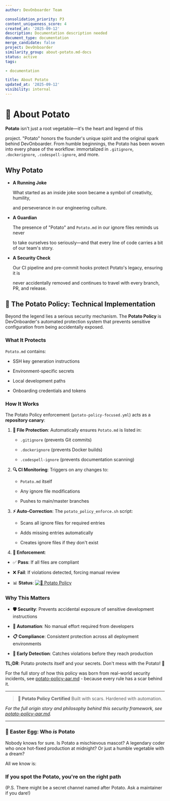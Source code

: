 ```yaml
---
author: DevOnboarder Team

consolidation_priority: P3
content_uniqueness_score: 4
created_at: '2025-09-12'
description: Documentation description needed
document_type: documentation
merge_candidate: false
project: DevOnboarder
similarity_group: about-potato.md-docs
status: active
tags:

- documentation

title: About Potato
updated_at: '2025-09-12'
visibility: internal
---
```


# 🥔 About Potato

**Potato** isn't just a root vegetable—it's the heart and legend of this

project. "Potato" honors the founder's unique spirit and the original spark
behind DevOnboarder. From humble beginnings, the Potato has been woven into
every phase of the workflow: immortalized in `.gitignore`, `.dockerignore`,
`.codespell-ignore`, and more.

## Why Potato

- **A Running Joke**

  What started as an inside joke soon became a symbol of creativity, humility,

  and perseverance in our engineering culture.

- **A Guardian**

  The presence of "Potato" and `Potato.md` in our ignore files reminds us never

  to take ourselves too seriously—and that every line of code carries a bit of
  our team's story.

- **A Security Check**

  Our CI pipeline and pre-commit hooks protect Potato's legacy, ensuring it is

  never accidentally removed and continues to travel with every branch, PR, and
  release.

## 🔐 The Potato Policy: Technical Implementation

Beyond the legend lies a serious security mechanism. The **Potato Policy** is DevOnboarder's automated protection system that prevents sensitive configuration from being accidentally exposed.

### What It Protects

`Potato.md` contains:

- SSH key generation instructions

- Environment-specific secrets

- Local development paths

- Onboarding credentials and tokens

### How It Works

The Potato Policy enforcement (`potato-policy-focused.yml`) acts as a **repository canary**:

1. **📁 File Protection**: Automatically ensures `Potato.md` is listed in:

    - `.gitignore` (prevents Git commits)

    - `.dockerignore` (prevents Docker builds)

    - `.codespell-ignore` (prevents documentation scanning)

2. **🔍 CI Monitoring**: Triggers on any changes to:

    - `Potato.md` itself

    - Any ignore file modifications

    - Pushes to main/master branches

3. **⚡ Auto-Correction**: The `potato_policy_enforce.sh` script:

    - Scans all ignore files for required entries

    - Adds missing entries automatically

    - Creates ignore files if they don't exist

4. **🚨 Enforcement**:

- ✅ **Pass**: If all files are compliant

- ❌ **Fail**: If violations detected, forcing manual review

- 📊 **Status**: [![🥔 Potato Policy](https://github.com/theangrygamershowproductions/DevOnboarder/actions/workflows/potato-policy-focused.yml/badge.svg)](https://github.com/theangrygamershowproductions/DevOnboarder/actions/workflows/potato-policy-focused.yml)

### Why This Matters

- **🛡️ Security**: Prevents accidental exposure of sensitive development instructions

- **🔄 Automation**: No manual effort required from developers

- **📋 Compliance**: Consistent protection across all deployment environments

- **🚨 Early Detection**: Catches violations before they reach production

**TL;DR**: Potato protects itself and your secrets. Don't mess with the Potato! 🥔

For the full story of how this policy was born from real-world security incidents, see [potato-policy-aar.md](potato-policy-aar.md) - because every rule has a scar behind it.

---

> **🥔 Potato Policy Certified**
> Built with scars. Hardened with automation.

_For the full origin story and philosophy behind this security framework, see [potato-policy-aar.md](potato-policy-aar.md)._

---

### 🥚 Easter Egg: Who _is_ Potato

Nobody knows for sure.
Is Potato a mischievous mascot?
A legendary coder who once hot-fixed production at midnight?
Or just a humble vegetable with a dream?

All we know is:

### If you spot the Potato, you're on the right path

(P.S. There might be a secret channel named after Potato. Ask a maintainer if you dare!)
